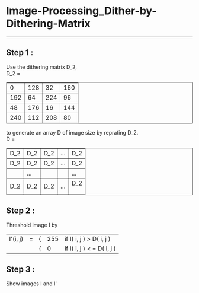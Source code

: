 # Image-Processing_Dither-by-Dithering-Matrix

***

## Step 1 : <br>
  Use the dithering matrix D_2, <br>
  D_2 = 
    <table border = '1'>
      <tr>
        <td>  0
        <td>128
        <td> 32
        <td>160
      <tr>
        <td>192
        <td> 64
        <td>224
        <td> 96
      <tr>
        <td> 48
        <td>176
        <td> 16
        <td>144
      <tr>
        <td>240
        <td>112
        <td> 208
        <td> 80
    </table>
  to generate an array D of image size by reprating D_2. <br>
  D  =  
    <table border = "1">
      <tr>
        <td>D_2
        <td>D_2
        <td>D_2
        <td>...
        <td>D_2
      <tr>
        <td>D_2
        <td>D_2
        <td>D_2
        <td>...
        <td>D_2
      <tr>
        <td>
        <td>...
        <td>
        <td>
        <td>...
      <tr>
        <td>D_2
        <td>D_2
        <td>D_2
        <td>...
        <td>D_2
   </table>
    
## Step 2 : <br>
  Threshold image I by <br>
  <table border = "0">
      <tr>
        <td>I'(i, j)
        <td>=
        <td>{
        <td>255
        <td>if  I( i, j ) >  D( i, j )
      <tr>
        <td>
        <td>
        <td>{
        <td>0
        <td>if  I( i, j ) < =  D( i, j )
   </table>
 
## Step 3 : <br>
  Show images I and I'
